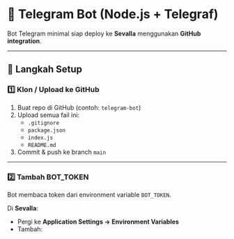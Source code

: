 # 🤖 Telegram Bot (Node.js + Telegraf)

Bot Telegram minimal siap deploy ke **Sevalla** menggunakan **GitHub integration**.

---

## 🚀 Langkah Setup

### 1️⃣ Klon / Upload ke GitHub
1. Buat repo di GitHub (contoh: `telegram-bot`)
2. Upload semua fail ini:
   - `.gitignore`
   - `package.json`
   - `index.js`
   - `README.md`
3. Commit & push ke branch `main`

---

### 2️⃣ Tambah BOT_TOKEN
Bot membaca token dari environment variable `BOT_TOKEN`.

Di **Sevalla**:
- Pergi ke **Application Settings → Environment Variables**
- Tambah:
